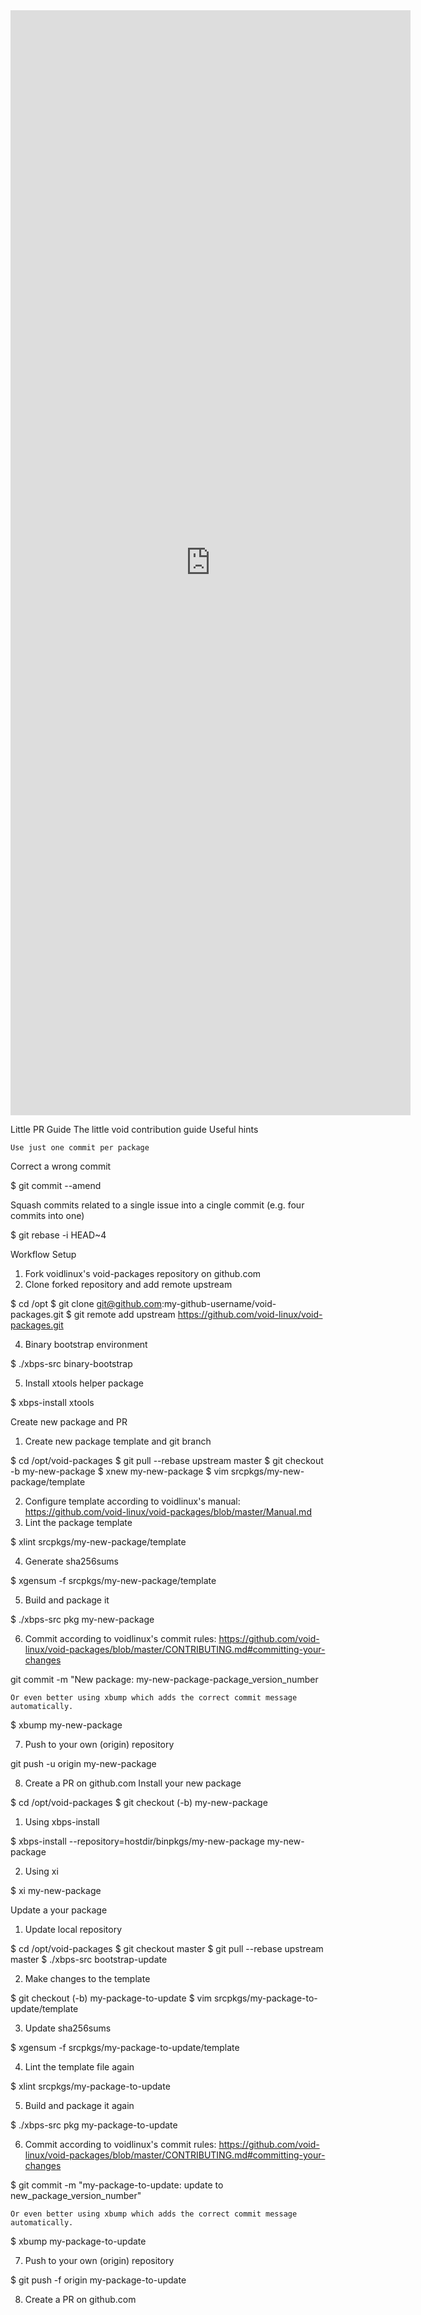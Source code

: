 <iframe id="reddit-embed" src="https://www.redditmedia.com/r/voidlinux/comments/ff13l8/little_pr_guide/?ref_source=embed&amp;ref=share&amp;embed=true&amp;theme=dark" sandbox="allow-scripts allow-same-origin allow-popups" style="border: none;" scrolling="no" width="640" height="1768"></iframe>

Little PR Guide
The little void contribution guide
Useful hints

    Use just one commit per package

Correct a wrong commit

$ git commit --amend

Squash commits related to a single issue into a cingle commit (e.g. four commits into one)

$ git rebase -i HEAD~4

Workflow
Setup
1. Fork voidlinux's void-packages repository on github.com
2. Clone forked repository and add remote upstream

$ cd /opt
$ git clone git@github.com:my-github-username/void-packages.git
$ git remote add upstream https://github.com/void-linux/void-packages.git

4. Binary bootstrap environment

$ ./xbps-src binary-bootstrap

5. Install xtools helper package

$ xbps-install xtools

Create new package and PR
1. Create new package template and git branch

$ cd /opt/void-packages
$ git pull --rebase upstream master
$ git checkout -b my-new-package
$ xnew my-new-package
$ vim srcpkgs/my-new-package/template

2. Configure template according to voidlinux's manual: https://github.com/void-linux/void-packages/blob/master/Manual.md
3. Lint the package template

$ xlint srcpkgs/my-new-package/template

4. Generate sha256sums

$ xgensum -f srcpkgs/my-new-package/template

5. Build and package it

$ ./xbps-src pkg my-new-package

6. Commit according to voidlinux's commit rules: https://github.com/void-linux/void-packages/blob/master/CONTRIBUTING.md#committing-your-changes

git commit -m "New package: my-new-package-package_version_number

    Or even better using xbump which adds the correct commit message automatically.

$ xbump my-new-package

7. Push to your own (origin) repository

git push -u origin my-new-package

8. Create a PR on github.com
Install your new package

$ cd /opt/void-packages
$ git checkout (-b) my-new-package

1. Using xbps-install

$ xbps-install --repository=hostdir/binpkgs/my-new-package my-new-package

2. Using xi

$ xi my-new-package

Update a your package
1. Update local repository

$ cd /opt/void-packages
$ git checkout master
$ git pull --rebase upstream master
$ ./xbps-src bootstrap-update

2. Make changes to the template

$ git checkout (-b) my-package-to-update
$ vim srcpkgs/my-package-to-update/template

3. Update sha256sums

$ xgensum -f srcpkgs/my-package-to-update/template

4. Lint the template file again

$ xlint srcpkgs/my-package-to-update

5. Build and package it again

$ ./xbps-src pkg my-package-to-update

6. Commit according to voidlinux's commit rules: https://github.com/void-linux/void-packages/blob/master/CONTRIBUTING.md#committing-your-changes

$ git commit -m "my-package-to-update: update to new_package_version_number"

    Or even better using xbump which adds the correct commit message automatically.

$ xbump my-package-to-update

7. Push to your own (origin) repository

$ git push -f origin my-package-to-update

8. Create a PR on github.com